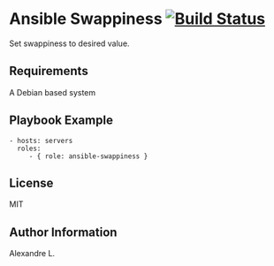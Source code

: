 # Ansible Swappiness [![Build Status](https://travis-ci.org/Alexandre-io/ansible-swappiness.svg?branch=master)](https://travis-ci.org/Alexandre-io/ansible-swappiness)

Set swappiness to desired value.

## Requirements
A Debian based system

## Playbook Example
    - hosts: servers
      roles:
         - { role: ansible-swappiness }

## License
MIT

## Author Information
Alexandre L.
